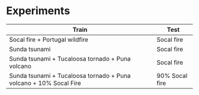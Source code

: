 # Experiments

| Train                                                                          | Test                  |
|--------------------------------------------------------------------------------|-----------------------|
| Socal fire + Portugal wildfire                                                 | Socal fire            |
| Sunda tsunami                                                                  | Socal fire            |
| Sunda tsunami + Tucaloosa tornado + Puna volcano                               | Socal fire            |
| Sunda tsunami + Tucaloosa tornado + Puna volcano + 10% Socal Fire              | 90% Socal fire        |